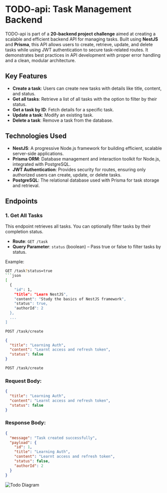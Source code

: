 # TODO-api: Task Management Backend

TODO-api is part of a **20-backend project challenge** aimed at creating a scalable and efficient backend API for managing tasks. Built using **NestJS** and **Prisma**, this API allows users to create, retrieve, update, and delete tasks while using JWT authentication to secure task-related routes. It demonstrates best practices in API development with proper error handling and a clean, modular architecture.

## Key Features

- **Create a task**: Users can create new tasks with details like title, content, and status.
- **Get all tasks**: Retrieve a list of all tasks with the option to filter by their status.
- **Get a task by ID**: Fetch details for a specific task.
- **Update a task**: Modify an existing task.
- **Delete a task**: Remove a task from the database.

## Technologies Used

- **NestJS**: A progressive Node.js framework for building efficient, scalable server-side applications.
- **Prisma ORM**: Database management and interaction toolkit for Node.js, integrated with PostgreSQL.
- **JWT Authentication**: Provides security for routes, ensuring only authorized users can create, update, or delete tasks.
- **PostgreSQL**: The relational database used with Prisma for task storage and retrieval.

## Endpoints

### 1. Get All Tasks

This endpoint retrieves all tasks. You can optionally filter tasks by their completion status.

- **Route**: `GET /task`
- **Query Parameter**: `status` (boolean) – Pass true or false to filter tasks by status.

Example:

````bash
GET /task?status=true
```json
[
  {
    "id": 1,
    "title": "Learn NestJS",
    "content": "Study the basics of NestJS framework",
    "status": true,
    "authorId": 2
  },
  ...
]

````

```bash
POST /task/create
```

```json
{
  "title": "Learning Auth",
  "content": "Learnt access and refresh token",
  "status": false
}
```

```bash
POST /task/create
```

### Request Body:

```json
{
  "title": "Learning Auth",
  "content": "Learnt access and refresh token",
  "status": false
}
```

### Response Body:

```json
{
  "message": "Task created successfully",
  "payload": {
    "id": 1,
    "title": "Learning Auth",
    "content": "Learnt access and refresh token",
    "status": false,
    "authorId": 2
  }
}
```

![Todo Diagram]("todo.png")
